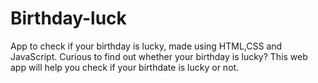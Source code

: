 # Birthday-luck
 App to check if your birthday is lucky, made using HTML,CSS and JavaScript.
 Curious to find out whether your birthday is lucky? This web app will help you check if your birthdate is lucky or not.
